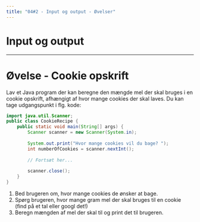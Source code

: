 ```yaml
---
title: "04#2 - Input og output - Øvelser"
---
```

<!-- .slide: class="ek-academic-fire" -->
# Input og output

---

# Øvelse - Cookie opskrift

Lav et Java program der kan beregne den mængde mel der skal bruges i en cookie opskrift, afhængigt af hvor mange cookies der skal laves. Du kan tage udgangspunkt i flg. kode:

```java
import java.util.Scanner;
public class CookieRecipe {
    public static void main(String[] args) {
        Scanner scanner = new Scanner(System.in);
        
        System.out.print("Hvor mange cookies vil du bage? ");
        int numberOfCookies = scanner.nextInt();
        
        // Fortsæt her...
        
        scanner.close();
    }
}
```
1. Bed brugeren om, hvor mange cookies de ønsker at bage.
2. Spørg brugeren, hvor mange gram mel der skal bruges til en cookie (find på et tal eller googl det!)
3. Beregn mængden af mel der skal til og print det til brugeren.

